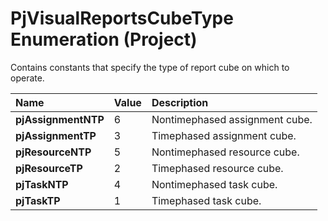 
# PjVisualReportsCubeType Enumeration (Project)

Contains constants that specify the type of report cube on which to operate.



|**Name**|**Value**|**Description**|
|:-----|:-----|:-----|
| **pjAssignmentNTP**|6|Nontimephased assignment cube.|
| **pjAssignmentTP**|3|Timephased assignment cube.|
| **pjResourceNTP**|5|Nontimephased resource cube.|
| **pjResourceTP**|2|Timephased resource cube.|
| **pjTaskNTP**|4|Nontimephased task cube.|
| **pjTaskTP**|1|Timephased task cube.|
